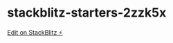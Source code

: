 # stackblitz-starters-2zzk5x

[Edit on StackBlitz ⚡️](https://stackblitz.com/edit/stackblitz-starters-2zzk5x)